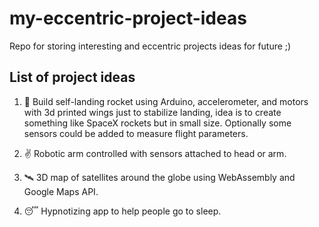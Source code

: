 # my-eccentric-project-ideas
Repo for storing interesting and eccentric projects ideas for future ;)

## List of project ideas

1. 🚀 Build self-landing rocket using Arduino, accelerometer, and motors with 3d printed wings just to stabilize landing, idea is to create something like SpaceX rockets but in small size. Optionally some sensors could be added to measure flight parameters.

2. ✌ Robotic arm controlled with sensors attached to head or arm.

3. 🛰 3D map of satellites around the globe using WebAssembly and Google Maps API.

4. 😴 Hypnotizing app to help people go to sleep.